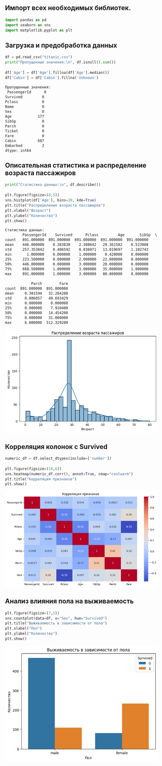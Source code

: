 ## Импорт всех необходимых библиотек.


```python
import pandas as pd
import seaborn as sns
import matplotlib.pyplot as plt
```

## Загрузка и предобработка данных


```python
df = pd.read_csv("titanic.csv")
print("Пропущенные значения:\n", df.isnull().sum())

df['Age'] = df['Age'].fillna(df['Age'].median())
df['Cabin'] = df['Cabin'].fillna('Unknown')
```

    Пропущенные значения:
     PassengerId      0
    Survived         0
    Pclass           0
    Name             0
    Sex              0
    Age            177
    SibSp            0
    Parch            0
    Ticket           0
    Fare             0
    Cabin          687
    Embarked         2
    dtype: int64


## Описательная статистика и распределение возраста пассажиров


```python
print("Статистика данных:\n", df.describe())

plt.figure(figsize=(8,5))
sns.histplot(df['Age'], bins=30, kde=True)
plt.title("Распределение возраста пассажиров")
plt.xlabel("Возраст")
plt.ylabel("Количество")
plt.show()
```

    Статистика данных:
            PassengerId    Survived      Pclass         Age       SibSp  \
    count   891.000000  891.000000  891.000000  891.000000  891.000000   
    mean    446.000000    0.383838    2.308642   29.361582    0.523008   
    std     257.353842    0.486592    0.836071   13.019697    1.102743   
    min       1.000000    0.000000    1.000000    0.420000    0.000000   
    25%     223.500000    0.000000    2.000000   22.000000    0.000000   
    50%     446.000000    0.000000    3.000000   28.000000    0.000000   
    75%     668.500000    1.000000    3.000000   35.000000    1.000000   
    max     891.000000    1.000000    3.000000   80.000000    8.000000   
    
                Parch        Fare  
    count  891.000000  891.000000  
    mean     0.381594   32.204208  
    std      0.806057   49.693429  
    min      0.000000    0.000000  
    25%      0.000000    7.910400  
    50%      0.000000   14.454200  
    75%      0.000000   31.000000  
    max      6.000000  512.329200  



    
![png](README_files/README_5_1.png)
    


## Корреляция колонок с Survived


```python
numeric_df = df.select_dtypes(include=['number'])

plt.figure(figsize=(10,6))
sns.heatmap(numeric_df.corr(), annot=True, cmap="coolwarm")
plt.title("Корреляция признаков")
plt.show()
```


    
![png](README_files/README_7_0.png)
    


## Анализ влияния пола на выживаемость


```python
plt.figure(figsize=(7,5))
sns.countplot(data=df, x="Sex", hue="Survived")
plt.title("Выживаемость в зависимости от пола")
plt.xlabel("Пол")
plt.ylabel("Количество")
plt.show()
```


    
![png](README_files/README_9_0.png)
    

